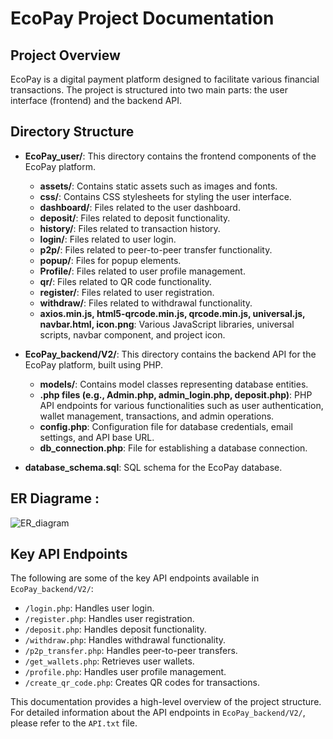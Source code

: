 # EcoPay Project Documentation

## Project Overview

EcoPay is a digital payment platform designed to facilitate various financial transactions. The project is structured into two main parts: the user interface (frontend) and the backend API.

## Directory Structure

- **EcoPay_user/**: This directory contains the frontend components of the EcoPay platform.
    - **assets/**:  Contains static assets such as images and fonts.
    - **css/**: Contains CSS stylesheets for styling the user interface.
    - **dashboard/**: Files related to the user dashboard.
    - **deposit/**: Files related to deposit functionality.
    - **history/**: Files related to transaction history.
    - **login/**: Files related to user login.
    - **p2p/**: Files related to peer-to-peer transfer functionality.
    - **popup/**: Files for popup elements.
    - **Profile/**: Files related to user profile management.
    - **qr/**: Files related to QR code functionality.
    - **register/**: Files related to user registration.
    - **withdraw/**: Files related to withdrawal functionality.
    - **axios.min.js, html5-qrcode.min.js, qrcode.min.js, universal.js, navbar.html, icon.png**:  Various JavaScript libraries, universal scripts, navbar component, and project icon.

- **EcoPay_backend/V2/**: This directory contains the backend API for the EcoPay platform, built using PHP.
    - **models/**: Contains model classes representing database entities.
    - **.php files (e.g., Admin.php, admin_login.php, deposit.php)**:  PHP API endpoints for various functionalities such as user authentication, wallet management, transactions, and admin operations.
    - **config.php**: Configuration file for database credentials, email settings, and API base URL.
    - **db_connection.php**:  File for establishing a database connection.
- **database_schema.sql**: SQL schema for the EcoPay database.
## ER Diagrame :

![ER_diagram](https://github.com/user-attachments/assets/4baad7e4-7316-4c9d-a28c-d43420b54aea)


## Key API Endpoints

The following are some of the key API endpoints available in `EcoPay_backend/V2/`:

-   `/login.php`: Handles user login.
-   `/register.php`: Handles user registration.
-   `/deposit.php`: Handles deposit functionality.
-   `/withdraw.php`: Handles withdrawal functionality.
-   `/p2p_transfer.php`: Handles peer-to-peer transfers.
-   `/get_wallets.php`: Retrieves user wallets.
-   `/profile.php`: Handles user profile management.
-   `/create_qr_code.php`: Creates QR codes for transactions.

This documentation provides a high-level overview of the project structure. For detailed information about the API endpoints in `EcoPay_backend/V2/`, please refer to the `API.txt` file.
